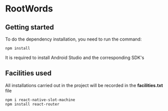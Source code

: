 # RootWords

## Getting started

To do the dependency installation, you need to run the command:

```
npm install
```

It is required to install Android Studio and the corresponding SDK's

## Facilities used

All installations carried out in the project will be recorded in the **facilities.txt** file

```
npm i react-native-slot-machine
npm install react-router
```

